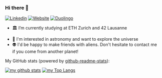 ### Hi there 👋

[![Linkedin](https://img.shields.io/badge/-LinkedIn-0A66C2?style=flat&logo=Linkedin&logoColor=white)](https://www.linkedin.com/in/yelan-tao/)
[![Website](https://img.shields.io/badge/Website-181717?style=flat&logo=GitHub&logoColor=white)](https://glanfaloth.github.io/portfolio/)
[![Duolingo](https://img.shields.io/badge/Duolingo-58CC02?style=flat&logo=Duolingo&logoColor=white)](https://preview.duolingo.com/profile/glanfaloth)
<!-- [![Lichess](https://img.shields.io/badge/Lichess-000000?style=flat&logo=Lichess&logoColor=white)](https://lichess.org/@/glanfaloth)
[![Instagram](https://img.shields.io/badge/-Instagram-E4405F?style=flat&logo=Instagram&logoColor=white)](https://www.instagram.com/glanfaloth_cevnas/) -->

- 🏛 I’m currently studying at ETH Zurich and 42 Lausanne
<!-- [![Piscine](https://badge42.vercel.app/api/v2/cl75w8j7500060gmr6xzkcqyh/stats?cursusId=9&coalitionId=piscine)](https://profile.intra.42.fr/users/ytao)[![42Cursus](https://badge42.vercel.app/api/v2/cl75w8j7500060gmr6xzkcqyh/stats?cursusId=21&coalitionId=191)](https://profile.intra.42.fr/users/ytao) -->
- 🔭 I'm interested in astronomy and want to explore the universe
- 👽 I'd be happy to make friends with aliens. Don't hesitate to contact me if you come from another planet!

My GitHub stats (powered by [github-readme-stats](https://github.com/anuraghazra/github-readme-stats)):

[![my github stats](https://github-readme-stats.vercel.app/api?username=Glanfaloth&count_private=true&show_icons=true&hide_title=true&hide_border=true&theme=dracula)](https://github.com/Glanfaloth)
[![my Top Langs](https://github-readme-stats.vercel.app/api/top-langs/?username=Glanfaloth&langs_count=10&layout=compact&hide=Lua&hide_title=true&theme=dracula)](https://github.com/Glanfaloth)

